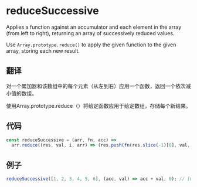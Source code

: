 # reduceSuccessive

Applies a function against an accumulator and each element in the array (from left to right), returning an array of successively reduced values.

Use `Array.prototype.reduce()` to apply the given function to the given array, storing each new result.

## 翻译

对一个累加器和该数组中的每个元素（从左到右）应用一个函数，返回一个依次减小值的数组。

使用Array.prototype.reduce（）将给定函数应用于给定数组，存储每个新结果。

## 代码

```js
const reduceSuccessive = (arr, fn, acc) =>
  arr.reduce((res, val, i, arr) => (res.push(fn(res.slice(-1)[0], val, i, arr)), res), [acc]);
```

## 例子

```js
reduceSuccessive([1, 2, 3, 4, 5, 6], (acc, val) => acc + val, 0); // [0, 1, 3, 6, 10, 15, 21]
```
